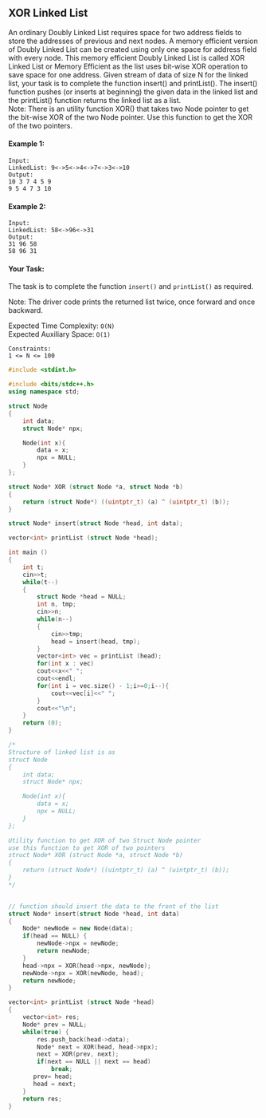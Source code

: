 ## XOR Linked List

An ordinary Doubly Linked List requires space for two address fields to store the addresses of previous and next nodes. A memory efficient version of Doubly Linked List can be created using only one space for address field with every node. This memory efficient Doubly Linked List is called XOR Linked List or Memory Efficient as the list uses bit-wise XOR operation to save space for one address.
Given stream of data of size N for the linked list, your task is to complete the function insert() and printList(). The insert() function pushes (or inserts at beginning) the given data in the linked list and the printList() function returns the linked list as a list.  
Note: There is an utility function XOR() that takes two Node pointer to get the bit-wise XOR of the two Node pointer. Use this function to get the XOR of the two pointers.

#### Example 1:

```
Input:
LinkedList: 9<->5<->4<->7<->3<->10
Output:
10 3 7 4 5 9
9 5 4 7 3 10
```

#### Example 2:

```
Input:
LinkedList: 58<->96<->31
Output:
31 96 58
58 96 31
```

#### Your Task:

The task is to complete the function `insert()` and `printList()` as required.

Note: The driver code prints the returned list twice, once forward and once backward.

Expected Time Complexity: `O(N)`  
Expected Auxiliary Space: `O(1)`

```
Constraints:
1 <= N <= 100
```

```c++
#include <stdint.h>

#include <bits/stdc++.h>
using namespace std;

struct Node
{
	int data;
	struct Node* npx;

	Node(int x){
	    data = x;
	    npx = NULL;
	}
};

struct Node* XOR (struct Node *a, struct Node *b)
{
	return (struct Node*) ((uintptr_t) (a) ^ (uintptr_t) (b));
}

struct Node* insert(struct Node *head, int data);

vector<int> printList (struct Node *head);

int main ()
{
    int t;
    cin>>t;
    while(t--)
    {
        struct Node *head = NULL;
        int n, tmp;
        cin>>n;
        while(n--)
        {
            cin>>tmp;
            head = insert(head, tmp);
        }
        vector<int> vec = printList (head);
        for(int x : vec)
        cout<<x<<" ";
        cout<<endl;
        for(int i = vec.size() - 1;i>=0;i--){
            cout<<vec[i]<<" ";
        }
        cout<<"\n";
    }
	return (0);
}

/*
Structure of linked list is as
struct Node
{
	int data;
	struct Node* npx;

	Node(int x){
	    data = x;
	    npx = NULL;
	}
};

Utility function to get XOR of two Struct Node pointer
use this function to get XOR of two pointers
struct Node* XOR (struct Node *a, struct Node *b)
{
	return (struct Node*) ((uintptr_t) (a) ^ (uintptr_t) (b));
}
*/


// function should insert the data to the front of the list
struct Node* insert(struct Node *head, int data)
{
    Node* newNode = new Node(data);
    if(head == NULL) {
        newNode->npx = newNode;
        return newNode;
    }
	head->npx = XOR(head->npx, newNode);
	newNode->npx = XOR(newNode, head);
	return newNode;
}

vector<int> printList (struct Node *head)
{
	vector<int> res;
	Node* prev = NULL;
	while(true) {
	    res.push_back(head->data);
	    Node* next = XOR(head, head->npx);
	    next = XOR(prev, next);
	    if(next == NULL || next == head)
	        break;
	   prev= head;
	   head = next;
	}
	return res;
}
```
